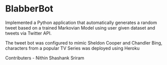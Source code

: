 # BlabberBot

Implemented a Python application that automatically generates a random tweet based on a trained Markovian
Model using user given dataset and tweets via Twitter API.

The tweet bot was configured to mimic Sheldon Cooper and Chandler Bing, characters from a popular TV Series
was deployed using Heroku


Contributers - Nithin
               Shashank
               Sriram
